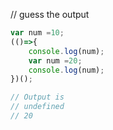 // guess the output

```javascript
var num =10;
(()=>{
    console.log(num);
    var num =20;
    console.log(num);
})();

// Output is
// undefined
// 20

```


